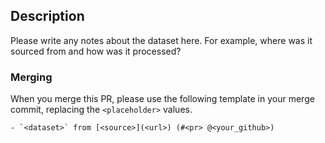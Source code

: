 ## Description

Please write any notes about the dataset here. For example, where was it sourced from and how was it processed?

### Merging

When you merge this PR, please use the following template in your merge commit, replacing the `<placeholder>` values.

```
- `<dataset>` from [<source>](<url>) (#<pr> @<your_github>)
```
